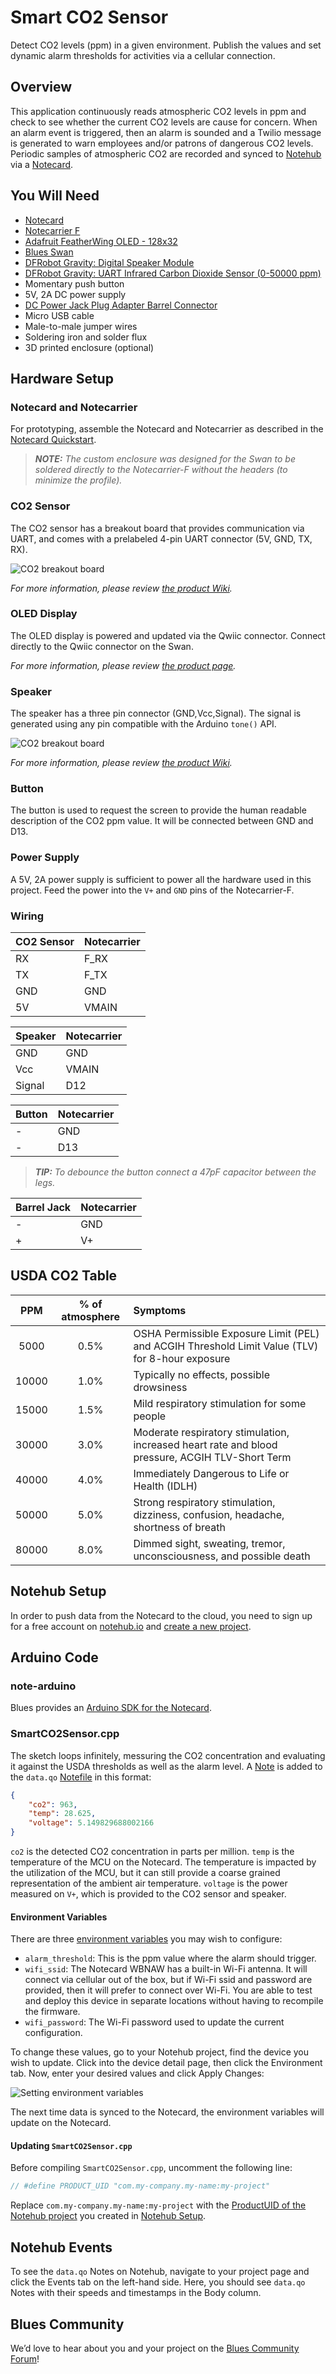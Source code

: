 # Smart CO2 Sensor

Detect CO2 levels (ppm) in a given environment. Publish the values and set
dynamic alarm thresholds for activities via a cellular connection.

## Overview

This application continuously reads atmospheric CO2 levels in ppm and check to
see whether the current CO2 levels are cause for concern. When an alarm event is
triggered, then an alarm is sounded and a Twilio message is generated to warn
employees and/or patrons of dangerous CO2 levels. Periodic samples of
atmospheric CO2 are recorded and synced to [Notehub](https://www.notehub.io/)
via a [Notecard](https://blues.io/products/notecard/).

## You Will Need

* [Notecard](https://blues.io/products/notecard/)
* [Notecarrier F](https://blues.io/products/notecarrier/notecarrier-f/)
* [Adafruit FeatherWing OLED - 128x32](https://www.adafruit.com/product/3045)
* [Blues Swan](https://blues.io/products/swan)
* [DFRobot Gravity: Digital Speaker Module](https://wiki.dfrobot.com/DFRobot_Speaker_v1.0_SKU__FIT0449)
* [DFRobot Gravity: UART Infrared Carbon Dioxide Sensor (0-50000 ppm)](https://wiki.dfrobot.com/Infrared_CO2_Sensor_0-50000ppm_SKU__SEN0220)
* Momentary push button
* 5V, 2A DC power supply
* [DC Power Jack Plug Adapter Barrel Connector](https://www.amazon.com/gp/product/B01J1WZENK)
* Micro USB cable
* Male-to-male jumper wires
* Soldering iron and solder flux
* 3D printed enclosure (optional)

## Hardware Setup

### Notecard and Notecarrier

For prototyping, assemble the Notecard and Notecarrier as described in the
[Notecard Quickstart](https://dev.blues.io/quickstart/notecard-quickstart/notecard-and-notecarrier-f/).

> _**NOTE:** The custom enclosure was designed for the Swan to be soldered
directly to the Notecarrier-F without the headers (to minimize the profile)._

### CO2 Sensor

The CO2 sensor has a breakout board that provides communication via UART, and
comes with a prelabeled 4-pin UART connector (5V, GND, TX, RX).

![CO2 breakout board](assets/SEN0220.jpg)

_For more information, please review [the product Wiki](https://wiki.dfrobot.com/Infrared_CO2_Sensor_0-50000ppm_SKU__SEN0220)._

### OLED Display

The OLED display is powered and updated via the Qwiic connector. Connect
directly to the Qwiic connector on the Swan.

_For more information, please review [the product page](https://www.adafruit.com/product/3045)._

### Speaker

The speaker has a three pin connector (GND,Vcc,Signal). The signal is generated
using any pin compatible with the Arduino `tone()` API.

![CO2 breakout board](assets/FIT0449.png)

_For more information, please review [the product Wiki](https://wiki.dfrobot.com/DFRobot_Speaker_v1.0_SKU__FIT0449)._

### Button

The button is used to request the screen to provide the human readable
description of the CO2 ppm value. It will be connected between GND and D13.

### Power Supply

A 5V, 2A power supply is sufficient to power all the hardware used in this
project. Feed the power into the `V+` and `GND` pins of the Notecarrier-F.

### Wiring

| CO2 Sensor | Notecarrier |
|------------|-------------|
| RX         | F_RX        |
| TX         | F_TX        |
| GND        | GND         |
| 5V         | VMAIN       |

| Speaker | Notecarrier |
|---------|-------------|
| GND     | GND         |
| Vcc     | VMAIN       |
| Signal  | D12         |

| Button | Notecarrier |
|--------|-------------|
| -      | GND         |
| -      | D13         |

> _**TIP:** To debounce the button connect a 47pF capacitor between the legs._

| Barrel Jack | Notecarrier |
|-------------|-------------|
| -           | GND         |
| +           | V+          |

## USDA CO2 Table

|  PPM  | % of atmosphere | Symptoms                                                                                        |
|:-----:|:---------------:|:----------------------------------------------------------------------------------------------- |
|  5000 |       0.5%      | OSHA Permissible Exposure Limit (PEL) and ACGIH Threshold Limit Value (TLV) for 8-hour exposure |
| 10000 |       1.0%      | Typically no effects, possible drowsiness                                                       |
| 15000 |       1.5%      | Mild respiratory stimulation for some people                                                    |
| 30000 |       3.0%      | Moderate respiratory stimulation, increased heart rate and blood pressure, ACGIH TLV-Short Term |
| 40000 |       4.0%      | Immediately Dangerous to Life or Health (IDLH)                                                  |
| 50000 |       5.0%      | Strong respiratory stimulation, dizziness, confusion, headache, shortness of breath             |
| 80000 |       8.0%      | Dimmed sight, sweating, tremor, unconsciousness, and possible death                             |

## Notehub Setup

In order to push data from the Notecard to the cloud, you need to sign up for a free account on [notehub.io](https://notehub.io) and [create a new project](https://dev.blues.io/quickstart/notecard-quickstart/notecard-and-notecarrier-pi/#set-up-notehub).

## Arduino Code

### note-arduino

Blues provides an [Arduino SDK for the
Notecard](https://dev.blues.io/tools-and-sdks/firmware-libraries/arduino-library/).

### SmartCO2Sensor.cpp

The sketch loops infinitely, messuring the CO2 concentration and evaluating it
against the USDA thresholds as well as the alarm level. A
[Note](https://dev.blues.io/api-reference/glossary/#note) is added to the
`data.qo` [Notefile](https://dev.blues.io/api-reference/glossary/#notefile) in
this format:

```json
{
    "co2": 963,
    "temp": 28.625,
    "voltage": 5.149829688002166
}
```

`co2` is the detected CO2 concentration in parts per million. `temp` is the
temperature of the MCU on the Notecard. The temperature is impacted by the
utilization of the MCU, but it can still provide a coarse grained representation
of the ambient air temperature. `voltage` is the power measured on `V+`, which
is provided to the CO2 sensor and speaker.

#### Environment Variables

There are three [environment
variables](https://dev.blues.io/guides-and-tutorials/notecard-guides/understanding-environment-variables/)
you may wish to configure:

- `alarm_threshold`: This is the ppm value where the alarm should trigger.
- `wifi_ssid`: The Notecard WBNAW has a built-in Wi-Fi antenna. It will connect
via cellular out of the box, but if Wi-Fi ssid and password are provided, then
it will prefer to connect over Wi-Fi. You are able to test and deploy this
device in separate locations without having to recompile the firmware.
- `wifi_password`: The Wi-Fi password used to update the current configuration.

To change these values, go to your Notehub project, find the device you wish to
update. Click into the device detail page, then click the Environment tab. Now,
enter your desired values and click Apply Changes:

![Setting environment variables](assets/env_vars.png)

The next time data is synced to the Notecard, the environment variables will
update on the Notecard.

#### Updating `SmartCO2Sensor.cpp`

Before compiling `SmartCO2Sensor.cpp`, uncomment the following line:

```cpp
// #define PRODUCT_UID "com.my-company.my-name:my-project"
```

 Replace `com.my-company.my-name:my-project` with the [ProductUID of the Notehub
 project](https://dev.blues.io/notehub/notehub-walkthrough/#finding-a-productuid)
 you created in [Notehub Setup](#notehub-setup).

## Notehub Events

To see the `data.qo` Notes on Notehub, navigate to your project page and click
the Events tab on the left-hand side. Here, you should see `data.qo` Notes with
their speeds and timestamps in the Body column.

## Blues Community

We’d love to hear about you and your project on the [Blues Community
Forum](https://discuss.blues.io/)!
